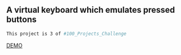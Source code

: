 ## A virtual keyboard which emulates pressed buttons

```bash
This project is 3 of #100_Projects_Challenge
```

[DEMO](https://100.yablonev.art/3)
